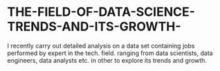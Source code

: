 # THE-FIELD-OF-DATA-SCIENCE-TRENDS-AND-ITS-GROWTH-
 I recently carry out detailed analysis on a data set containing jobs performed by expert in the tech. field. ranging from data scientists, data engineers, data analysts etc. in other to explore its trends and growth.

